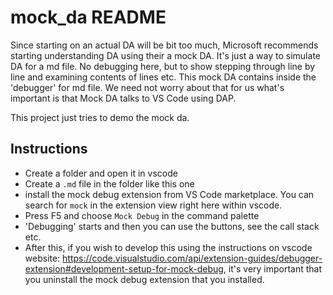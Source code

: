 # mock_da README

Since starting on an actual DA will be bit too much, Microsoft recommends starting understanding DA using their a mock DA.
It's just a way to simulate DA for a md file. No debugging here, but to show stepping through line by line and examining contents of lines etc. This mock DA contains inside the 'debugger' for md file. We need not worry about that for us what's important is that Mock DA talks to VS Code using DAP. 

This project just tries to demo the mock da.

## Instructions
* Create a folder and open it in vscode
* Create a `.md` file in the folder like this one
* install the mock debug extension from VS Code marketplace. You can search for `mock` in the extension view right here within vscode.
* Press F5 and choose `Mock Debug` in the command palette
* 'Debugging' starts and then you can use the buttons, see the call stack etc.
* After this, if you wish to develop this using the instructions on vscode website: https://code.visualstudio.com/api/extension-guides/debugger-extension#development-setup-for-mock-debug, it's very important that you uninstall the mock debug extension that you installed.
